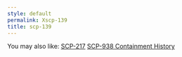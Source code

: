 ```yaml
---
style: default
permalink: Xscp-139
title: scp-139
---
```

You may also like:
[SCP-217](http://scp-wiki.net/scp-217)
[SCP-938 Containment History](http://scp-wiki.net/scp-938-containment-history)